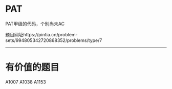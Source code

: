 # PAT
PAT甲级的代码，个别尚未AC

题目网址https://pintia.cn/problem-sets/994805342720868352/problems/type/7

*****
# 有价值的题目
A1007
A1038
A1153